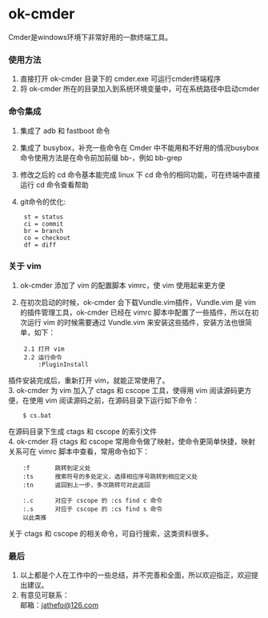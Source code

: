 # ok-cmder  
Cmder是windows环境下非常好用的一款终端工具。  
  
### 使用方法
1. 直接打开 ok-cmder 目录下的 cmder.exe 可运行cmder终端程序  
2. 将 ok-cmder 所在的目录加入到系统环境变量中，可在系统路径中启动cmder  
  
### 命令集成
1. 集成了 adb 和 fastboot 命令  
2. 集成了 busybox，补充一些命令在 Cmder 中不能用和不好用的情况busybox 命令使用方法是在命令前加前缀 bb-，例如 bb-grep  
3. 修改之后的 cd 命令基本能完成 linux 下 cd 命令的相同功能，可在终端中直接运行 cd 命令查看帮助  
4. git命令的优化:  

        st = status  
        ci = commit  
        br = branch  
        co = checkout  
        df = diff  
        
### 关于 vim
1. ok-cmder 添加了 vim 的配置脚本 vimrc，使 vim 使用起来更方便  
2. 在初次启动的时候，ok-cmder 会下载Vundle.vim插件，Vundle.vim 是 vim 的插件管理工具，ok-cmder 已经在 vimrc 脚本中配置了一些插件，所以在初次运行 vim 的时候需要通过 Vundle.vim 来安装这些插件，安装方法也很简单，如下：  

		2.1 打开 vim
    	2.2 运行命令  
			:PluginInstall          
插件安装完成后，重新打开 vim，就能正常使用了。  
3. ok-cmder 为 vim 加入了 ctags 和 cscope 工具，使得用 vim 阅读源码更方便，在使用 vim 阅读源码之前，在源码目录下运行如下命令：  

        $ cs.bat      
在源码目录下生成 ctags 和 cscope 的索引文件  
4. ok-cmder 将 ctags 和 cscope 常用命令做了映射，使命令更简单快捷，映射关系可在 vimrc 脚本中查看，常用命令如下：
       
        :f       跳转到定义处  
        :ts      搜索符号的多处定义，选择相应序号跳转到相应定义处  
        :tn      返回到上一步，多次跳转可对此返回  
  
        :.c      对应于 cscope 的 :cs find c 命令  
        :.s      对应于 cscope 的 :cs find s 命令  
        以此类推
关于 ctags 和 cscope 的相关命令，可自行搜索，这类资料很多。
  
### 最后
1. 以上都是个人在工作中的一些总结，并不完善和全面，所以欢迎指正，欢迎提出建议。  
2. 有意见可联系：  
    邮箱：jathefo@126.com 